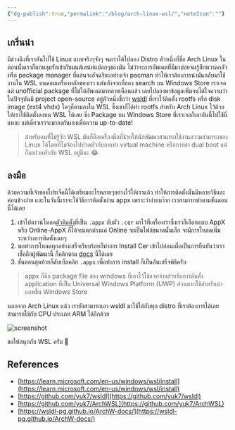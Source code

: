 ```yaml
---
{"dg-publish":true,"permalink":"/blog/arch-linux-wsl/","noteIcon":""}
---
```



## เกริ่นนำ
มีช่วงนึงที่เราหันไปใช้ Linux แบบจริงๆจังๆ จนเราได้ไปลอง Distro ตัวหนึ่งที่ชื่อ Arch Linux ในตอนนั้นเราก็ตกหลุมรักเข้ากับมนต์เสน่ห์แปลกๆของมัน ไม่ว่าจะการอัพเดตที่มีมาบ่อยจนรู้สึกหวาดกลัว หรือ package manager ที่แสนจะอัจฉริยะอย่างเจ้า pacman ทำให้เราต้องการนำมันกลับมาใช้งานใน WSL บนคอมเครื่องหลักของเรา แต่หลังจากที่ลอง search บน Windows Store เราเจอแต่ unofficial package ที่ไม่ได้อัพเดตมาหลายเดือนแล้ว เลยไปลองหาข้อมูลเพิ่มจนได้ใจความว่า ในปัจจุบันมี project open-source อยู่ตัวหนึ่งชื่อว่า [wsldl](https://github.com/yuk7/wsldl) ที่เราไว้ติดตั้ง rootfs หรือ disk image (ext4 vhdx) ใดๆก็ตามลงใน WSL ซึ่งเขาก็ได้ทำ rootfs สำหรับ Arch Linux ไว้ด้วยให้เราใช้ติดตั้งลงบน WSL ได้เลย ซึ่ง Package บน Windows Store ที่เราเจอก็เอาอันนี้ไปใช้นี่แหละ แต่เดี๋ยวเราจะมาลงกันเองเพื่อความ up-to-date!

> สำหรับคนที่ไม่รู้จัก WSL มันก็คือเครื่องมือที่ช่วยให้นักพัฒนาสามารถใช้งานความสามารถของ Linux ได้โดยที่ไม่จ้องไปปวดหัวกับการทำ virtual machine หรือการทำ dual boot แต่ก็มาปวดหัวกับ WSL อยู่ดีนะ 😂

## ลงมือ
ด้วยความที่เจ้าของโปรเจ็คนี้ได้เตรียมอะไรหลายๆอย่างไว้ให้เราแล้ว ทำให้การติดตั้งนั้นมีหลายวิธีและค่อนข้างง่าย และในวันนี้เราจะใช้วิธีการติดตั้งผ่าน appx เพราะว่าง่ายมว๊าก เราสามารถทำตามขั้นตอนนี้ได้เลย

1. เข้าไปดาวน์โหลด[ตัวติดตั้ง](https://github.com/yuk7/ArchWSL/releases/latest)ที่เป็น `.appx` กับตัว `.cer` มาไว้ที่เครื่องเราซึ่งเราก็เลือกแบบ AppX หรือ Online-AppX ก็ได้จะแตกต่างแค่ Online จะเป็นไฟล์ขนาดนั้นเล็ก จะมีการโหลดเพิ่มระหว่างการติดตั้งเฉยๆ
2. พอทำการโหลดทุกอย่างเสร็จเรียบร้อยก็ทำการ Install Cer เข้าไปก่อนเผื่อเป็นการยืนยันว่าเราเชื่อถือผู้พัฒนานี้ ก็คลิกตาม [docs](https://wsldl-pg.github.io/ArchW-docs/Install-Certificate/) นี้ได้เลย
3. ขั้นตอนสุดท้ายก็ดับเบิ้ลคลิก `.appx` เพื่อทำการ install ก็เป็นอันเสร็จพิธีครับ

> appx ก็คือ package file ของ windows ที่เอาไว้ใช้แจกจ่ายสำหรับการติดตั้ง application ที่เป็น Universal Windows Platform (UWP) ส่วนมากใช้สำหรับนำแอพขึ้น Windows Store

นอกจาก Arch Linux แล้ว เรายังสามารถเอา wsldl มาใช้ได้กับทุก distro ที่เราต้องการได้เลย สามารถใช้กับ CPU ประเภท ARM ได้อีกด้วย

![screenshot](https://raw.githubusercontent.com/wiki/yuk7/wsldl/img/Arch_Alpine_Cent.png)

ขอให้สนุกกับ WSL ครับ 👋
## References
- [https://learn.microsoft.com/en-us/windows/wsl/install](https://learn.microsoft.com/en-us/windows/wsl/install)
- [https://github.com/yuk7/wsldl](https://github.com/yuk7/wsldl)
- [https://github.com/yuk7/ArchWSL](https://github.com/yuk7/ArchWSL)
- [https://wsldl-pg.github.io/ArchW-docs/](https://wsldl-pg.github.io/ArchW-docs/)